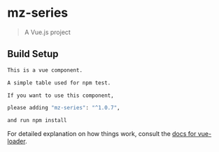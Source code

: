 # mz-series

> A Vue.js project

## Build Setup

``` bash
This is a vue component.

A simple table used for npm test.

If you want to use this component, 

please adding "mz-series": "^1.0.7",

and run npm install
```

For detailed explanation on how things work, consult the [docs for vue-loader](http://vuejs.github.io/vue-loader).
